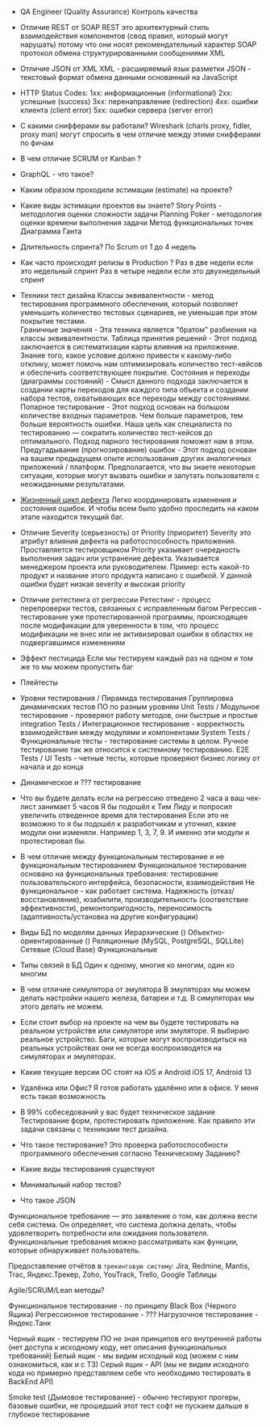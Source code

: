 - QA Engineer (Quality Assurance)
  Контроль качества

- Отличие REST от SOAP
  REST это архитектурный стиль взаимодействия компонентов (свод правил, который могут нарушать) потому что они носят рекомендательный характер
  SOAP протокол обмена структурированными сообщениями XML

- Отличие JSON от XML
  XML - расширяемый язык разметки
  JSON - текстовый формат обмена данными основанный на JavaScript

- HTTP Status Codes:
  1xx: информационные (informational)
  2xx: успешные (success)
  3xx: перенаправление (redirection)
  4xx: ошибки клиента (client error)
  5xx: ошибки сервера (server error)

- С какими снифферами вы работали?
  Wireshark (charls proxy, fidler, proxy man) могут спросить в чем отличие между этими снифферами по фичам

- В чем отличие SCRUM от Kanban ?


- GraphQL - что такое?

- Каким образом проходили эстимации (estimate) на проекте? 
- Какие виды эстимации проектов вы знаете? 
  Story Points - методология оценки сложности задачи
  Planning Poker - методология оценки времени выполнения задачи
  Метод функциональных точек
  Диаграмма Ганта

- Длительность спринта? 
  По Scrum от 1 до 4 недель

- Как часто происходят релизы в Production ?
  Раз в две недели если это недельный спринт 
  Раз в четыре недели если это двухнедельный спринт

- Техники тест дизайна
  Классы эквивалентности - метод тестирования программного обеспечения, который позволяет уменьшить количество тестовых сценариев, не уменьшая при этом покрытие тестами.  
  Граничные значения - Эта техника является "братом" разбиения на классы эквивалентности.
  Таблица принятия решений - Этот подход заключается в систематизации карты влияния на приложение. Знание того, какое условие должно привести к какому-либо отклику, может помочь нам оптимизировать количество тест-кейсов и обеспечить соответствующее покрытие.
  Состояния и переходы (диаграммы состояний) - Смысл данного подхода заключается в создании карты переходов для каждого типа объекта и создании набора тестов, охватывающих все переходы между состояниями.
  Попарное тестирование - Этот подход основан на большом количестве входных параметров. Чем больше параметров, тем больше вероятность ошибки. Наша цель как специалиста по тестированию — сократить количество тест-кейсов до оптимального. Подход парного тестирования поможет нам в этом.
  Предугадывание (прогнозирование) ошибок - Этот подход основан на вашем предыдущем опыте использования других аналогичных приложений / платформ. Предполагается, что вы знаете некоторые ситуации, которые могут вызвать ошибки и запутать пользователя с неожиданными результатами.

- [Жизненный цикл дефекта](https://www.youtube.com/watch?v=XQe6PA4lEyw&ab_channel=AnastasiyaSavchukQA)
  Легко координировать изменения и состояния ошибок. И чтобы всем было удобно проследить на каком этапе находится текущий баг.

- Отличие Severity (серьезность) от Priority (приоритет)
  Severity это атрибут влияния дефекта на работоспособность приложения. Проставляется тестировщиком
  Priority указывает очередность выполнения задач или устранение дефекта. Указывается менеджером проекта или руководителем. 
  Пример: есть какой-то продукт и название этого продукта написано с ошибкой. У данной ошибки будет низкая severity и высокая priority 

- Отличие ретестинга от регрессии
  Ретестинг - процесс перепроверки тестов, связанных с исправленным багом
  Регрессия - тестирование уже протестированной программы, происходящее после модификации для уверенности в том, что процесс модификации не внес или не активизировал ошибки в областях не подвергавшимся изменениям

- Эффект пестицида
  Если мы тестируем каждый раз на одном и том же то мы можем пропустить баг

- Плейтесты
  
- Уровни тестирования / Пирамида тестирования
  Группировка динамических тестов ПО по разным уровням
  Unit Tests / Модульное тестирование - проверяют работу методов, они быстрые и простые
  integration Tests / Интеграционное тестирование - корректность взаимодействия между модулями и компонентами
  System Tests / Функциональные тесты - тестирование системы в целом. Ручное тестирование так же относится к системному тестированию.
  E2E Tests / UI Tests - четные тесты, которые проверяют бизнес логику от начала и до конца

- Динамическое и ??? тестирование

- Что вы будете делать если на регрессию отведено 2 часа а ваш чек-лист занимает 5 часов
  Я бы подошёл к Тим Лиду и попросил увеличить отведенное время для тестирования 
  Если это не возможно то я бы подошёл к разработчикам и уточнил, какие модули они изменяли. Например 1, 3, 7, 9. И именно эти модули и протестировал бы. 

- В чем отличие между функциональным тестирование и не функциональным тестированием 
  Функциональное тестирование основано на функциональных требования: тестирование пользовательского интерфейса, безопасности, взаимодействия
  Не функциональное - как работает система. Надежность (отказ/восстановление), юзабилити, производительность (соответствие эффективности), ремонтопригодность, переносимость (адаптивность/установка на другие конфигурации)

- Виды БД по моделям данных
  Иерархические ()
  Объектно-ориентированные ()
  Реляционные (MySQL, PostgreSQL, SQLLite)
  Сетевые (Cloud Base)
  Функциональные

- Типы связей в БД
  Один к одному, многие ко многим, один ко многим

- В чем отличие симулятора от эмулятора
  В эмуляторах мы можем делать настройки нашего железа, батареи и т.д. В симуляторах мы этого делать не можем.

- Если стоит выбор на проекте на чем вы будете тестировать на реальном устройстве или симуляторе или эмуляторе. 
  Я выбираю реальное устройство. Баги, которые могут воспроизводиться на реальных устройствах они не всегда воспроизводятся на симуляторах и эмуляторах.

- Какие текущие версии ОС стоят на iOS и Android 
  iOS 17, Android 13

- Удалёнка или Офис?
  Я готов работать удалённо или в офисе. У меня есть такая возможность

- В 99% собеседований у вас будет техническое задание
  Тестирование форм, протестировать приложение. Как правило эти задачи связаны с техниками тест дизайна.

- Что такое тестирование? 
  Это проверка работоспособности программного обеспечения согласно Техническому Заданию?

- Какие виды тестирования существуют

- Минимальный набор тестов? 
- Что такое JSON 

Функциональное требование — это заявление о том, как должна вести себя система. Он определяет, что система должна делать, чтобы удовлетворить потребности или ожидания пользователя. Функциональные требования можно рассматривать как функции, которые обнаруживает пользователь.

Предоставление отчётов в `трекинговую систему`: Jira, Redmine, Mantis, Trac, Яндекс.Трекер, Zoho, YouTrack, Trello, Google Таблицы

Agile/SCRUM/Lean методы? 
 



Функциональное тестирование - по принципу Black Box (Черного Ящика) 
Регрессионное тестирование - ???
Нагрузочное тестирование - Яндекс.Танк

Черный ящик - тестируем ПО не зная принципов его внутренней работы (нет доступа к исходному коду, нет описания функциональных требований)
Белый ящик - мы видим исходный код (можем с ним ознакомиться, как и с ТЗ)
Серый ящик - API (мы не видим исходного кода но примерно представляем себе что необходимо тестировать в BackEnd API)

Smoke test (Дымовое тестирование) - обычно тестируют прогеры, базовые ошибки, не прошедший этот тест софт не пускаем дальше в глубокое тестирование 
